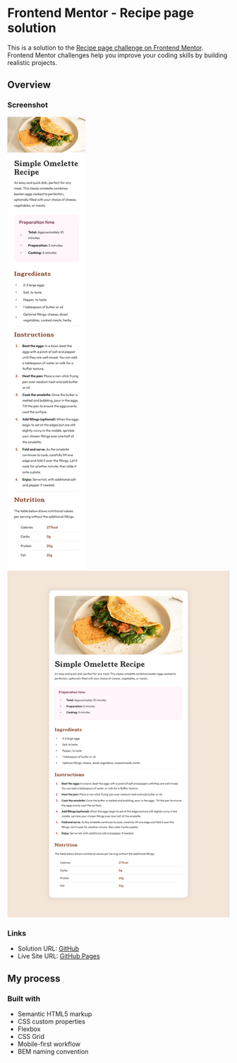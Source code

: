 # Frontend Mentor - Recipe page solution

This is a solution to the [Recipe page challenge on Frontend Mentor](https://www.frontendmentor.io/challenges/recipe-page-KiTsR8QQKm). Frontend Mentor challenges help you improve your coding skills by building realistic projects.

## Overview

### Screenshot

![](./mobile.png)
![](./desktop.png)

### Links

- Solution URL: [GitHub](https://github.com/leemander/Frontend-Mentor-Projects/tree/main/recipe-page-main)
- Live Site URL: [GitHub Pages](https://leemander.github.io/Frontend-Mentor-Projects/recipe-page-main/)

## My process

### Built with

- Semantic HTML5 markup
- CSS custom properties
- Flexbox
- CSS Grid
- Mobile-first workflow
- BEM naming convention
